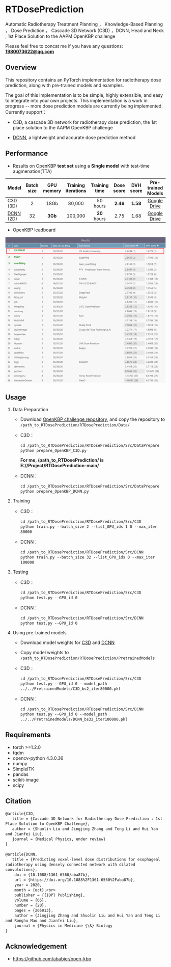 # RTDosePrediction
Automatic Radiotherapy Treatment Planning ， Knowledge-Based Planning ， Dose Prediction ， Cascade 3D Network (C3D) ，DCNN,  Head and Neck , 
1st Place Solution to the AAPM OpenKBP challenge <br>

Please feel free to concat me if you have any questions: **1980073622@qq.com**

## Overview
This repository contains an PyTorch implementation for radiotherapy dose prediction, along with pre-trained models and examples.

The goal of this implementation is to be simple, highly extensible, and easy to integrate into your own projects. This implementation is a work in progress -- more dose prediction models are currently being implemented. Currently support：

- C3D, a cascade 3D network for radiotherapy dose prediction, the 1st place solution to the AAPM OpenKBP challenge

- [DCNN](https://doi.org/10.1088/1361-6560/aba87b), a lightweight and accurate dose prediction method


## Performance
- Results on OpenKBP **test set** using a **Single model** with test-time augmenation(TTA)

| Model | Batch  size | GPU memory | Training <br> iterations | Training time |   Dose score|  DVH score|Pre-trained Models|
|-----| :------------: | :----: | :----: | :----: |:----: |  :------------: |:----: |
| C3D (3D) | 2 | 18Gb | 80,000 | 50 hours|  **2.46** |**1.58** |  [Google Drive](https://drive.google.com/file/d/1OFctP-Q_gKTj93kPbhRDIcW4jpN1cltv/view?usp=sharing)|
| [DCNN](https://doi.org/10.1088/1361-6560/aba87b) (2D) | 32 | **3Gb** | 100,000 | **20** hours |  2.75 |1.68 | [Google Drive](https://drive.google.com/file/d/1dWOYf7rmmyxco5pF75j8Qqt6U9ZmsmhK/view?usp=sharing)|


- OpenKBP leadboard

 ![](ReadMeImage/final_leaderboard.png)



## Usage
1. Data Preparation
	- Download [OpenKBP challenge repository](https://github.com/ababier/open-kbp), and copy the repository to <br> `/path_to_RTDosePrediction/RTDosePrediction/Data/`
    - C3D：

      ~~~
      cd /path_to_RTDosePrediction/RTDosePrediction/Src/DataPrepare
      python prepare_OpenKBP_C3D.py
      ~~~
		**For me,  /path_to_RTDosePrediction/ is E://Project/RTDosePrediction-main/**
   - DCNN：

      ~~~
      cd /path_to_RTDosePrediction/RTDosePrediction/Src/DataPrepare
      python prepare_OpenKBP_DCNN.py
      ~~~




2. Training
	- C3D：

      ~~~
      cd /path_to_RTDosePrediction/RTDosePrediction/Src/C3D
      python train.py --batch_size 2 --list_GPU_ids 1 0 --max_iter 80000
      ~~~
	- DCNN：

      ~~~
      cd /path_to_RTDosePrediction/RTDosePrediction/Src/DCNN
      python train.py --batch_size 32 --list_GPU_ids 0 --max_iter 100000
      ~~~




3. Testing

	- C3D：

      ~~~
      cd /path_to_RTDosePrediction/RTDosePrediction/Src/C3D
      python test.py --GPU_id 0 
      ~~~
    
	- DCNN：
      ~~~
      cd /path_to_RTDosePrediction/RTDosePrediction/Src/DCNN
      python test.py --GPU_id 0 
      ~~~


4. Using pre-trained models

	- Download model weights for [C3D](https://drive.google.com/file/d/1OFctP-Q_gKTj93kPbhRDIcW4jpN1cltv/view?usp=sharing) and [DCNN](https://drive.google.com/file/d/1dWOYf7rmmyxco5pF75j8Qqt6U9ZmsmhK/view?usp=sharing)
	- Copy model weights to `/path_to_RTDosePrediction/RTDosePrediction/PretrainedModels`

	- C3D：
      ~~~
      cd /path_to_RTDosePrediction/RTDosePrediction/Src/C3D
      python test.py --GPU_id 0 --model_path ../../PretrainedModels/C3D_bs2_iter80000.pkl
      ~~~
	- DCNN：
      ~~~
      cd /path_to_RTDosePrediction/RTDosePrediction/Src/DCNN
      python test.py --GPU_id 0 --model_path ../../PretrainedModels/DCNN_bs32_iter100000.pkl
      ~~~



## Requirements
- torch >=1.2.0
- tqdm
- opencv-python    4.3.0.36
- numpy
- SimpleITK 
- pandas
- scikit-image
- scipy

## Citation
~~~
@article{C3D,
   title = {Cascade 3D Network for Radiotherapy Dose Prediction : 1st Place Solution to OpenKBP Challenge},
   author = {Shuolin Liu and Jingjing Zhang and Teng Li and Hui Yan  and Jianfei Liu},
   journal = {Medical Physics, under review}
}

@article{DCNN,
   title = {Predicting voxel-level dose distributions for esophageal radiotherapy using densely connected network with dilated convolutions},
	doi = {10.1088/1361-6560/aba87b},
	url = {https://doi.org/10.1088%2F1361-6560%2Faba87b},
	year = 2020,
	month = {oct},<br>
	publisher = {{IOP} Publishing},
	volume = {65},
	number = {20},
	pages = {205013},
	author = {Jingjing Zhang and Shuolin Liu and Hui Yan and Teng Li and Ronghu Mao and Jianfei Liu},
	journal = {Physics in Medicine {\&} Biology
}
~~~
## Acknowledgement
- https://github.com/ababier/open-kbp

